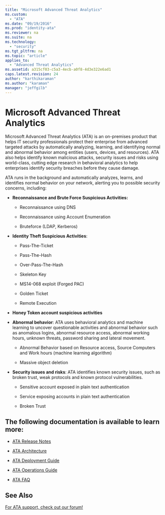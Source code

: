 ```yaml
---
title: "Microsoft Advanced Threat Analytics"
ms.custom: 
  - "ATA"
ms.date: "09/19/2016"
ms.prod: "identity-ata"
ms.reviewer: na
ms.suite: na
ms.technology: 
  - "security"
ms.tgt_pltfrm: na
ms.topic: "article"
applies_to: 
  - "Advanced Threat Analytics"
ms.assetid: a315cf03-c5a3-4ecb-a0f8-4d3e322e6ad1
caps.latest.revision: 24
author: "karthikaraman"
ms.author: "karaman"
manager: "jeffgilb"
---
```

# Microsoft Advanced Threat Analytics
Microsoft Advanced Threat Analytics (ATA) is an on-premises product that helps IT security professionals protect their enterprise from advanced targeted attacks by automatically analyzing, learning, and identifying normal and abnormal behavior among entities (users, devices, and resources).  ATA also helps identify known malicious attacks, security issues and risks using world-class, cutting edge research in behavioral analytics to help enterprises identify security breaches before they cause damage.

ATA runs in the background and automatically analyzes, learns, and identifies normal behavior on your network, alerting you to possible security concerns, including:

-   **Reconnaissance and Brute Force Suspicious Activities:**

    -   Reconnaissance using DNS

    -   Reconnaissance using Account Enumeration

    -   Bruteforce (LDAP, Kerberos)

-   **Identity Theft Suspicious Activities**:

    -   Pass-The-Ticket

    -   Pass-The-Hash

    -   Over-Pass-The-Hash

    -   Skeleton Key

    -   MS14-068 exploit (Forged PAC)

    -   Golden Ticket

    -   Remote Execution

-   **Honey Token account suspicious activities**

-   **Abnormal behavior**: ATA uses behavioral analytics and machine learning to uncover questionable activities and abnormal behavior such as anomalous logins, abnormal resource access, abnormal working hours, unknown threats, password sharing and lateral movement.

    -   Abnormal Behavior based on Resource access, Source Computers and Work hours (machine learning algorithm)

    -   Massive object deletion

-   **Security issues and risks**: ATA identifies known security issues, such as broken trust, weak protocols and known protocol vulnerabilities.

    -   Sensitive account exposed in plain text authentication

    -   Service exposing accounts in plain text authentication

    -   Broken Trust

## The following documentation is available to learn more:

-   [ATA Release Notes](../../ems/ATA_Content/ata-release-notes.md)

-   [ATA Architecture](../../ems/ATA_Content/ata-architecture.md)

-   [ATA Deployment Guide](../../ems/ATA_Content/ata-deployment-guide.md)

-   [ATA Operations Guide](../../ems/ATA_Content/ata-operations-guide.md)

-   [ATA FAQ](../../ems/ATA_Content/ata-faq.md)

## See Also
[For ATA support, check out our forum!](https://social.technet.microsoft.com/Forums/security/en-US/home?forum=mata)

